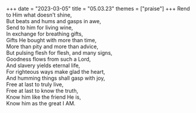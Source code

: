 +++
date = "2023-03-05"
title = "05.03.23"
themes = ["praise"]
+++
Rend to Him what doesn't shine,  
But beats and hums and gasps in awe,  
Send to him for living wine,  
In exchange for breathing gifts,  
Gifts He bought with more than time,  
More than pity and more than advice,  
But pulsing flesh for flesh, and many signs,  
Goodness flows from such a Lord,  
And slavery yields eternal life,  
For righteous ways make glad the heart,  
And humming things shall gasp with joy,  
Free at last to truly live,  
Free at last to know the truth,  
Know him like the friend He is,  
Know him as the great I AM.
